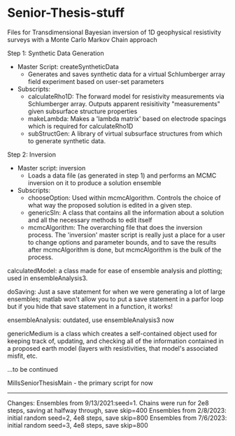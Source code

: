 # Senior-Thesis-stuff
Files for Transdimensional Bayesian inversion of 1D geophysical resistivity surveys with a Monte Carlo Markov Chain approach

Step 1: Synthetic Data Generation
  - Master Script: createSyntheticData
    - Generates and saves synthetic data for a virtual Schlumberger array field experiment based on user-set parameters
  - Subscripts:
    - calculateRho1D: The forward model for resistivity measurements via Schlumberger array. Outputs apparent resisitivity "measurements" given subsurface structure properties
    - makeLambda: Makes a 'lambda matrix' based on electrode spacings which is required for calculateRho1D
    - subStructGen: A library of virtual subsurface structures from which to generate synthetic data.

Step 2: Inversion
  - Master script: inversion
    - Loads a data file (as generated in step 1) and performs an MCMC inversion on it to produce a solution ensemble 
  - Subscripts:
    - chooseOption: Used within mcmcAlgorithm. Controls the choice of what way the proposed solution is edited in a given step.
    - genericSln: A class that contains all the information about a solution and all the necessary methods to edit itself
    - mcmcAlgorithm: The overarching file that does the inversion process. The 'inversion' master script is really just a place for a user to change options and parameter bounds, and to save the results after mcmcAlgorithm is done, but mcmcAlgorithm is the bulk of the process.



calculatedModel: a class made for ease of ensemble analysis and plotting; used in ensembleAnalysis3.

doSaving: Just a save statement for when we were generating a lot of large ensembles;
matlab won't allow you to put a save statement in a parfor loop but if you hide that save statement in a function, it works!

ensembleAnalysis: outdated, use ensembleAnalysis3 now



genericMedium is a class which creates a self-contained object used for keeping track of, updating, and checking
all of the information contained in a proposed earth model (layers with resistivities, that model's associated 
misfit, etc.

...to be continued

MillsSeniorThesisMain - the primary script for now

-------

Changes: 
Ensembles from 9/13/2021:seed=1. Chains were run for 2e8 steps, saving at halfway through, save skip=400
Ensembles from 2/8/2023: initial random seed=2, 4e8 steps, save skip=800
Ensembles from 7/6/2023: initial random seed=3, 4e8 steps, save skip=800
